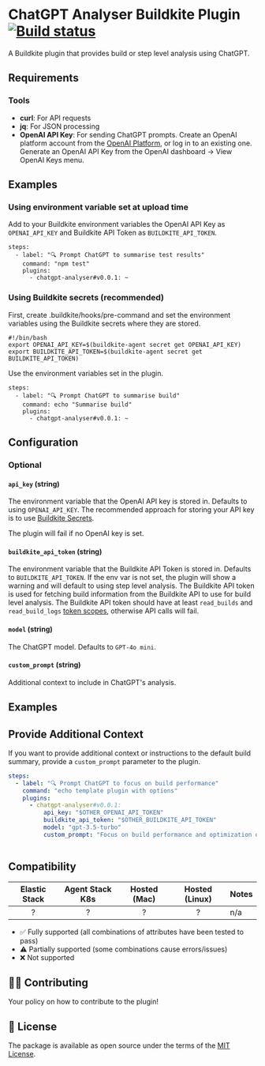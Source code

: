 # ChatGPT Analyser Buildkite Plugin [![Build status](https://badge.buildkite.com/d673030645c7f3e7e397affddd97cfe9f93a40547ed17b6dc5.svg)](https://buildkite.com/buildkite/plugins-template)

A Buildkite plugin that provides build or step level analysis using ChatGPT.  

## Requirements

### Tools
- **curl**: For API requests
- **jq**: For JSON processing
- **OpenAI API Key**: For sending ChatGPT prompts. Create an OpenAI platform account from the [OpenAI Platform](http://platform.openai.com/login), or log in to an existing one. Generate an OpenAI API Key from the OpenAI dashboard → View OpenAI Keys menu. 
     
 
## Examples

### Using environment variable set at upload time 

Add to your Buildkite environment variables the OpenAI API Key as `OPENAI_API_KEY` and Buildkite API Token as `BUILDKITE_API_TOKEN`. 

```
steps:
  - label: "🔍 Prompt ChatGPT to summarise test results"
    command: "npm test"
    plugins:
      - chatgpt-analyser#v0.0.1: ~
```

### Using Buildkite secrets (recommended)

First, create .buildkite/hooks/pre-command and set the environment variables using the Buildkite secrets where they are stored. 

```
#!/bin/bash
export OPENAI_API_KEY=$(buildkite-agent secret get OPENAI_API_KEY) 
export BUILDKITE_API_TOKEN=$(buildkite-agent secret get BUILDKITE_API_TOKEN)    
```

Use the environment variables set in the plugin.

```
steps:
  - label: "🔍 Prompt ChatGPT to summarise build"
    command: echo "Summarise build"
    plugins:
      - chatgpt-analyser#v0.0.1: ~
```


## Configuration


### Optional

#### `api_key` (string)

The environment variable that the OpenAI API key is stored in. Defaults to using `OPENAI_API_KEY`. The recommended approach for storing your API key is to use [Buildkite Secrets](https://buildkite.com/docs/pipelines/security/secrets/buildkite-secrets).

The plugin will fail if no OpenAI key is set. 

#### `buildkite_api_token` (string)

The environment variable that the Buildkite API Token is stored in. Defaults to `BUILDKITE_API_TOKEN`. If the env var is not set, the plugin will show a warning and will default to using step level analysis. The Buildkite API token is used for fetching build information from the Buildkite API to use for build level analysis. The Buildkite API token should have at least `read_builds` and `read_build_logs` [token scopes](https://buildkite.com/docs/apis/managing-api-tokens#token-scopes), otherwise API calls will fail. 

#### `model` (string)

The ChatGPT model. Defaults to `GPT-4o mini`.

#### `custom_prompt` (string)

Additional context to include in ChatGPT's analysis.   

## Examples

## Provide Additional Context  

If you want to provide additional context or instructions to the default build summary, provide a `custom_prompt` parameter to the plugin. 

```yaml
steps:
  - label: "🔍 Prompt ChatGPT to focus on build performance"
    command: "echo template plugin with options"
    plugins:
      - chatgpt-analyser#v0.0.1:
          api_key: "$OTHER_OPENAI_API_TOKEN"
          buildkite_api_token: "$OTHER_BUILDKITE_API_TOKEN"
          model: "gpt-3.5-turbo"
          custom_prompt: "Focus on build performance and optimization opportunities"
        
```

## Compatibility

| Elastic Stack | Agent Stack K8s | Hosted (Mac) | Hosted (Linux) | Notes |
| :-----------: | :-------------: | :----: | :----: |:---- |
| ? | ? | ? | ? | n/a |

- ✅ Fully supported (all combinations of attributes have been tested to pass)
- ⚠️ Partially supported (some combinations cause errors/issues)
- ❌ Not supported

## 👩‍💻 Contributing

Your policy on how to contribute to the plugin!

## 📜 License

The package is available as open source under the terms of the [MIT License](https://opensource.org/licenses/MIT).
